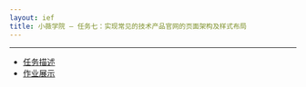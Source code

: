 ```yaml
---
layout: ief
title: 小薇学院 — 任务七：实现常见的技术产品官网的页面架构及样式布局
---
```


-----
* [任务描述](http://ife.baidu.com/course/detail/id/102)
* [作业展示](https://scottlearn.github.io/IEF/xiaowei/07/task7.html) 


